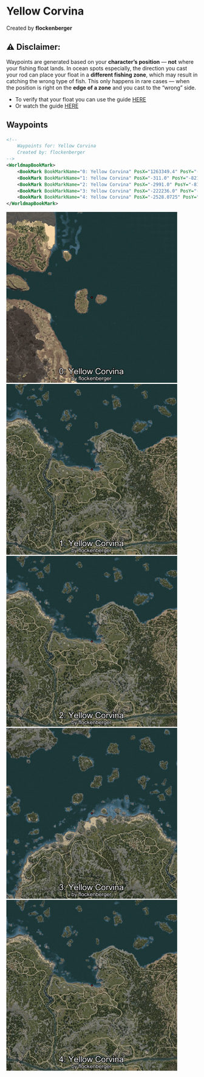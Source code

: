 # Yellow Corvina
Created by **flockenberger**

## ⚠️ Disclaimer:
Waypoints are generated based on your __**character’s position**__ — __not__ where your fishing float lands.
In ocean spots especially, the direction you cast your rod can place your float in a **different fishing zone**, which may result in catching the wrong type of fish.
This only happens in rare cases — when the position is right on the **edge of a zone** and you cast to the “wrong” side.

- To verify that your float you can use the guide [HERE](https://flockenberger.github.io/bdo-fish-position/)
- Or watch the guide [HERE](https://youtu.be/t-VXcRoNojk)

## Waypoints
```xml
<!--
    Waypoints for: Yellow Corvina
    Created by: flockenberger
-->
<WorldmapBookMark>
    <BookMark BookMarkName="0: Yellow Corvina" PosX="1263349.4" PosY="-7745.455" PosZ="555387.94" />
    <BookMark BookMarkName="1: Yellow Corvina" PosX="-311.0" PosY="-8213.0" PosZ="87327.0" />
    <BookMark BookMarkName="2: Yellow Corvina" PosX="-2991.0" PosY="-8133.0" PosZ="87706.0" />
    <BookMark BookMarkName="3: Yellow Corvina" PosX="-222236.0" PosY="-8105.0" PosZ="178945.0" />
    <BookMark BookMarkName="4: Yellow Corvina" PosX="-2528.0725" PosY="-8119.086" PosZ="87653.64" />
</WorldmapBookMark>
```

<img src="./Yellow Corvina_0_Preview.webp" width="450"/> <img src="./Yellow Corvina_1_Preview.webp" width="450"/> <img src="./Yellow Corvina_2_Preview.webp" width="450"/> <img src="./Yellow Corvina_3_Preview.webp" width="450"/> <img src="./Yellow Corvina_4_Preview.webp" width="450"/> 